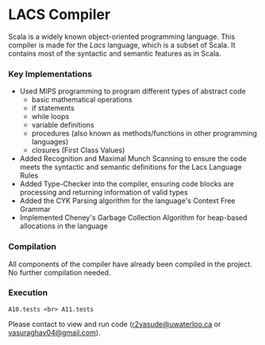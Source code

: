 # LACS Compiler

Scala is a widely known object-oriented programming language. This compiler is made for the _Lacs_ language, which is a subset of Scala. It contains most of the syntactic and semantic features as in Scala.

### Key Implementations
- Used MIPS programming to program different types of abstract code
  - basic mathematical operations
  - if statements
  - while loops
  - variable definitions
  - procedures (also known as methods/functions in other programming languages)
  - closures (First Class Values)
- Added Recognition and Maximal Munch Scanning to ensure the code meets the syntactic and semantic definitions for the Lacs Language Rules
- Added Type-Checker into the compiler, ensuring code blocks are processing and returning information of valid types
- Added the CYK Parsing algorithm for the language's Context Free Grammar
- Implemented Cheney's Garbage Collection Algorithm for heap-based allocations in the language

### Compilation

All components of the compiler have already been compiled in the project. No further compilation needed.

### Execution
`
A10.tests <br>
A11.tests
`

Please contact to view and run code (r2vasude@uwaterloo.ca or vasuraghav04@gmail.com).
